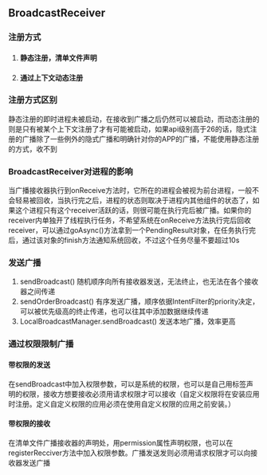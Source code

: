 ## BroadcastReceiver

### 注册方式

1. #### 静态注册，清单文件声明

2. #### 通过上下文动态注册

### 注册方式区别

静态注册的即时进程未被启动，在接收到广播之后仍然可以被启动，而动态注册的则是只有被某个上下文注册了才有可能被启动，如果api级别高于26的话，隐式注册的广播除了一些例外的隐式广播和明确针对你的APP的广播，不能使用静态注册的方式，收不到

### BroadcastReceiver对进程的影响

当广播接收器执行到onReceive方法时，它所在的进程会被视为前台进程，一般不会轻易被回收，当执行完之后，进程的状态则取决于进程内其他组件的状态了，如果这个进程只有这个receiver活跃的话，则很可能在执行完后被广播。如果你的receiver内单独开了线程执行任务，不希望系统在onReceive方法执行完后回收receiver，可以通过goAsync()方法拿到一个PendingResult对象，在任务执行完后，通过该对象的finish方法通知系统回收，不过这个任务尽量不要超过10s

### 发送广播

1. sendBroadcast() 随机顺序向所有接收器发送，无法终止，也无法在各个接收器之间传递
2. sendOrderBroadcast()  有序发送广播，顺序依据IntentFilter的priority决定，可以被优先级高的终止传递，也可以往其中添加数据继续传递
3. LocalBroadcastManager.sendBroadcast() 发送本地广播，效率更高

### 通过权限限制广播

#### 带权限的发送

在sendBroadcast中加入权限参数，可以是系统的权限，也可以是自己用<permission>标签声明的权限，接收方想要接收必须用<use-permission>请求权限才可以接收（自定义权限将在安装应用时注册。定义自定义权限的应用必须在使用自定义权限的应用之前安装。）

#### 带权限的接收

在清单文件广播接收器的声明处，用permission属性声明权限，也可以在registerRecciver方法中加入权限参数。广播发送发则必须用<use-permission>请求权限才可以向接收器发送广播

